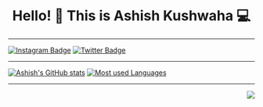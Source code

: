 <h1 align="center">Hello! 👋 This is Ashish Kushwaha 💻</h1>

***
[![Instagram Badge](https://img.shields.io/badge/-@kingdomashish-darkviolet?style=flat&logo=instagram&logoColor=white&link=https://www.instagram.com/kingdomashish/)](https://www.instagram.com/kingdomashish/)
[![Twitter Badge](https://img.shields.io/badge/-@ashishkingdom-blue?style=flat&logo=twitter&logoColor=white&link=https://www.twitter.com/ashishkingdom/)](https://www.twitter.com/ashishkingdom/)
***
[![Ashish's GitHub stats](https://github-readme-stats.vercel.app/api?username=ashishkingdom&show_icons=true&theme=dark&count_private=true)](https://github.com/ashishkingdom/github-readme-stats)  [![Most used Languages](https://github-readme-stats.vercel.app/api/top-langs/?username=ashishkingdom&theme=radical)](https://github.com/ashishkingdom/github-readme-stats)

***

<img align="right" src="https://komarev.com/ghpvc/?username=ashishkingdom">


<!--
**AshishKingdom/AshishKingdom** is a ✨ _special_ ✨ repository because its `README.md` (this file) appears on your GitHub profile.

Here are some ideas to get you started:

- 🔭 I’m currently working on ...
- 🌱 I’m currently learning ...
- 👯 I’m looking to collaborate on ...
- 🤔 I’m looking for help with ...
- 💬 Ask me about ...
- 📫 How to reach me: ...
- 😄 Pronouns: ...
- ⚡ Fun fact: ...
-->
